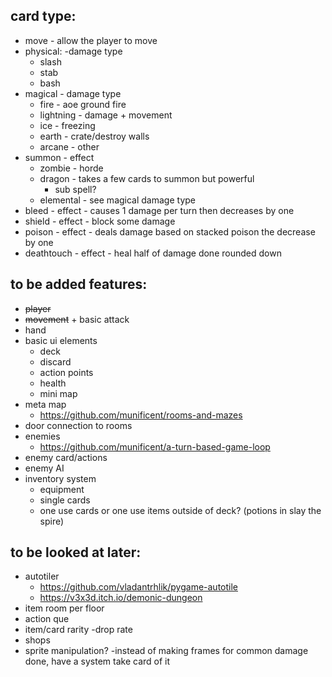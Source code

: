 ## **card type:**
- move - allow the player to move
- physical: -damage type
	- slash
	- stab
	- bash
- magical - damage type
	- fire - aoe ground fire
	- lightning - damage + movement
	- ice - freezing
	- earth - crate/destroy walls
	- arcane - other
- summon - effect
	- zombie - horde
	- dragon - takes a few cards to summon but powerful
		- sub spell?
	- elemental - see magical damage type
- bleed - effect - causes 1 damage per turn then decreases by one
- shield - effect - block some damage
- poison - effect - deals damage based on stacked poison the decrease by one
- deathtouch - effect - heal half of damage done rounded down

## **to be added features:**
- ~~player~~
- ~~movement~~ + basic attack
- hand
- basic ui elements
	- deck
	- discard
	- action points
	- health
	- mini map
- meta map
	- https://github.com/munificent/rooms-and-mazes
- door connection to rooms
- enemies
	- https://github.com/munificent/a-turn-based-game-loop
- enemy card/actions
- enemy AI
- inventory system
	- equipment
	- single cards
	- one use cards or one use items outside of deck? (potions in slay the spire)

## **to be looked at later:**
- autotiler
	- https://github.com/vladantrhlik/pygame-autotile
	- https://v3x3d.itch.io/demonic-dungeon
- item room per floor
- action que
- item/card rarity
	-drop rate
- shops
- sprite manipulation?
	-instead of making frames for common damage done, have a system take card of it